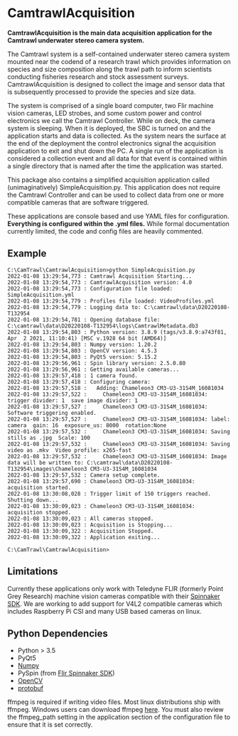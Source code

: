 
# CamtrawlAcquisition

**CamtrawlAcquisition is the main data acquisition application for the Camtrawl underwater stereo camera system.**

The Camtrawl system is a self-contained underwater stereo camera system mounted near the codend of a research trawl which provides information on species and size composition along the trawl path to inform scientists conducting fisheries research and stock assessment surveys. CamtrawlAcquisition is designed to collect the image and sensor data that is subsequently processed to provide the species and size data.

The system is comprised of a single board computer, two Flir machine vision cameras, LED strobes, and some custom power and control electronics we call the Camtrawl Controller. While on deck, the camera system is sleeping. When it is deployed, the SBC is turned on and the application starts and data is collected. As the system nears the surface at the end of the deployment the control electronics signal the acquisition application to exit and shut down the PC. A single run of the application is considered a collection event and all data for that event is contained within a single directory that is named after the time the application was started.


This package also contains a simplified acquisition application called (unimaginatively) SimpleAcquisition.py. This application does not require the Camtrawl Controller and can be used to collect data from one or more compatible cameras that are software triggered.

These applications are console based and use YAML files for configuration. **Everything is configured within the .yml files.** While formal documentation currently limited, the code and config files are heavily commented.

## Example
```plaintext
C:\CamTrawl\CamtrawlAcquisition>python SimpleAcquisition.py
2022-01-08 13:29:54,773 : Camtrawl Acquisition Starting...
2022-01-08 13:29:54,773 : CamtrawlAcquisition version: 4.0
2022-01-08 13:29:54,773 : Configuration file loaded: SimpleAcquisition.yml
2022-01-08 13:29:54,779 : Profiles file loaded: VideoProfiles.yml
2022-01-08 13:29:54,779 : Logging data to: C:\camtrawl\data\D20220108-T132954
2022-01-08 13:29:54,781 : Opening database file: C:\camtrawl\data\D20220108-T132954\logs\CamtrawlMetadata.db3
2022-01-08 13:29:54,803 : Python version: 3.8.9 (tags/v3.8.9:a743f81, Apr  2 2021, 11:10:41) [MSC v.1928 64 bit (AMD64)]
2022-01-08 13:29:54,803 : Numpy version: 1.20.2
2022-01-08 13:29:54,803 : OpenCV version: 4.5.3
2022-01-08 13:29:54,803 : PyQt5 version: 5.15.2
2022-01-08 13:29:56,961 : Spin library version: 2.5.0.80
2022-01-08 13:29:56,961 : Getting available cameras...
2022-01-08 13:29:57,418 : 1 camera found.
2022-01-08 13:29:57,418 : Configuring camera:
2022-01-08 13:29:57,518 :   Adding: Chameleon3 CM3-U3-31S4M_16081034
2022-01-08 13:29:57,522 :     Chameleon3 CM3-U3-31S4M_16081034: trigger divider: 1  save image divider: 1
2022-01-08 13:29:57,527 :     Chameleon3 CM3-U3-31S4M_16081034: Software triggering enabled.
2022-01-08 13:29:57,527 :     Chameleon3 CM3-U3-31S4M_16081034: label: camera  gain: 16  exposure_us: 8000  rotation:None
2022-01-08 13:29:57,532 :     Chameleon3 CM3-U3-31S4M_16081034: Saving stills as .jpg  Scale: 100
2022-01-08 13:29:57,532 :     Chameleon3 CM3-U3-31S4M_16081034: Saving video as .mkv  Video profile: x265-fast
2022-01-08 13:29:57,532 :     Chameleon3 CM3-U3-31S4M_16081034: Image data will be written to: C:\camtrawl\data\D20220108-T132954\images\Chameleon3 CM3-U3-31S4M_16081034
2022-01-08 13:29:57,532 : Camera setup complete.
2022-01-08 13:29:57,690 : Chameleon3 CM3-U3-31S4M_16081034: acquisition started.
2022-01-08 13:30:08,028 : Trigger limit of 150 triggers reached. Shutting down...
2022-01-08 13:30:09,023 : Chameleon3 CM3-U3-31S4M_16081034: acquisition stopped.
2022-01-08 13:30:09,023 : All cameras stopped.
2022-01-08 13:30:09,023 : Acquisition is Stopping...
2022-01-08 13:30:09,322 : Acquisition Stopped.
2022-01-08 13:30:09,322 : Application exiting...

C:\CamTrawl\CamtrawlAcquisition>
```


## Limitations

Currently these applications only work with Teledyne FLIR (formerly Point Grey Research) machine vision cameras compatible with their [Spinnaker SDK](https://www.flir.com/products/spinnaker-sdk/).  We are working to add support for V4L2 compatible cameras which includes Raspberry Pi CSI and many USB based cameras on linux.

## Python Dependencies

* Python > 3.5
* PyQt5
* [Numpy](https://pypi.org/project/numpy/)
* PySpin (from [Flir Spinnaker SDK](https://www.flir.com/support-center/iis/machine-vision/downloads/spinnaker-sdk-and-firmware-download/))
* [OpenCV](https://pypi.org/project/opencv-python/)
* [protobuf](https://pypi.org/project/protobuf/)

ffmpeg is required if writing video files. Most linux distributions ship with ffmpeg. Windows users can download ffmpeg [here](https://www.ffmpeg.org/download.html). You must also review the ffmpeg_path setting in the application section of the configuration file to ensure that it is set correctly.


